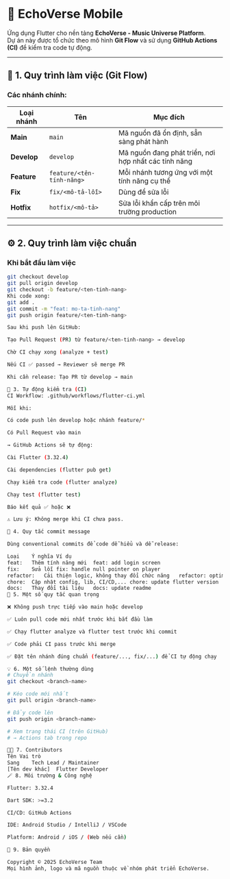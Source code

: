 <!-- # echoverse_mobile

A new Flutter project.

## Getting Started

This project is a starting point for a Flutter application.

A few resources to get you started if this is your first Flutter project:

- [Lab: Write your first Flutter app](https://docs.flutter.dev/get-started/codelab)
- [Cookbook: Useful Flutter samples](https://docs.flutter.dev/cookbook)

For help getting started with Flutter development, view the
[online documentation](https://docs.flutter.dev/), which offers tutorials,
samples, guidance on mobile development, and a full API reference. -->
# 🎵 EchoVerse Mobile

Ứng dụng Flutter cho nền tảng **EchoVerse - Music Universe Platform**.  
Dự án này được tổ chức theo mô hình **Git Flow** và sử dụng **GitHub Actions (CI)** để kiểm tra code tự động.

---

## 🧭 1. Quy trình làm việc (Git Flow)

### Các nhánh chính:

| Loại nhánh | Tên | Mục đích |
|-------------|------|----------|
| **Main** | `main` | Mã nguồn đã ổn định, sẵn sàng phát hành |
| **Develop** | `develop` | Mã nguồn đang phát triển, nơi hợp nhất các tính năng |
| **Feature** | `feature/<tên-tính-năng>` | Mỗi nhánh tương ứng với một tính năng cụ thể |
| **Fix** | `fix/<mô-tả-lỗi>` | Dùng để sửa lỗi |
| **Hotfix** | `hotfix/<mô-tả>` | Sửa lỗi khẩn cấp trên môi trường production |

---

## ⚙️ 2. Quy trình làm việc chuẩn

### Khi bắt đầu làm việc
```bash
git checkout develop
git pull origin develop
git checkout -b feature/<ten-tinh-nang>
Khi code xong:
git add .
git commit -m "feat: mo-ta-tinh-nang"
git push origin feature/<ten-tinh-nang>

Sau khi push lên GitHub:

Tạo Pull Request (PR) từ feature/<ten-tinh-nang> → develop

Chờ CI chạy xong (analyze + test)

Nếu CI ✅ passed → Reviewer sẽ merge PR

Khi cần release: Tạo PR từ develop → main

🔁 3. Tự động kiểm tra (CI)
CI Workflow: .github/workflows/flutter-ci.yml

Mỗi khi:

Có code push lên develop hoặc nhánh feature/*

Có Pull Request vào main

→ GitHub Actions sẽ tự động:

Cài Flutter (3.32.4)

Cài dependencies (flutter pub get)

Chạy kiểm tra code (flutter analyze)

Chạy test (flutter test)

Báo kết quả ✅ hoặc ❌

⚠️ Lưu ý: Không merge khi CI chưa pass.

📘 4. Quy tắc commit message

Dùng conventional commits để code dễ hiểu và dễ release:

Loại	Ý nghĩa	Ví dụ
feat:	Thêm tính năng mới	feat: add login screen
fix:	Sửa lỗi	fix: handle null pointer on player
refactor:	Cải thiện logic, không thay đổi chức năng	refactor: optimize data fetching
chore:	Cập nhật config, lib, CI/CD,...	chore: update flutter version
docs:	Thay đổi tài liệu	docs: update readme
🚫 5. Một số quy tắc quan trọng

❌ Không push trực tiếp vào main hoặc develop

✅ Luôn pull code mới nhất trước khi bắt đầu làm

✅ Chạy flutter analyze và flutter test trước khi commit

✅ Code phải CI pass trước khi merge

✅ Đặt tên nhánh đúng chuẩn (feature/..., fix/...) để CI tự động chạy

💡 6. Một số lệnh thường dùng
# Chuyển nhánh
git checkout <branch-name>

# Kéo code mới nhất
git pull origin <branch-name>

# Đẩy code lên
git push origin <branch-name>

# Xem trạng thái CI (trên GitHub)
# → Actions tab trong repo

🧑‍💻 7. Contributors
Tên	Vai trò
Sang	Tech Lead / Maintainer
[Tên dev khác]	Flutter Developer
🪄 8. Môi trường & Công nghệ

Flutter: 3.32.4

Dart SDK: >=3.2

CI/CD: GitHub Actions

IDE: Android Studio / IntelliJ / VSCode

Platform: Android / iOS / (Web nếu cần)

📜 9. Bản quyền

Copyright © 2025 EchoVerse Team
Mọi hình ảnh, logo và mã nguồn thuộc về nhóm phát triển EchoVerse.
